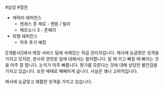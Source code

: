 #남성 #절친 
- 캐릭터 레퍼런스
	- 젠레스 존 제로 - 앤톤 / 빌리
	- 페르소나 3 - 준페이
- 외형 레퍼런스
	- 차후 추가 예정

[[개발사]]에서 매칭 서비스 팀에 속해있는 하급 관리자입니다.
매사에 능글맞은 성격을 가지고 있지만, 본사와 관련된 일에 대해서는 철저합니다.
낄 때 끼고 빠질 때 빠지는 것을 아주 잘 합니다. 눈치가 아주 빠릅니다.
뭔가를 모른다는 것에 대해 상당한 불안감을 가지고 있습니다. 또한 때때로 쩨쩨하게 굽니다.
사실은 꽤나 고위직입니다.

매사에 능글맞고 쾌활한 성격을 가지고 있습니다.

